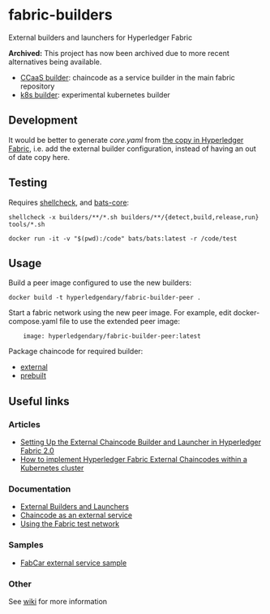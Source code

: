 # fabric-builders

External builders and launchers for Hyperledger Fabric

**Archived:** This project has now been archived due to more recent alternatives being available.
- [CCaaS builder](https://github.com/hyperledger/fabric/tree/main/ccaas_builder): chaincode as a service builder in the main fabric repository
- [k8s builder](https://github.com/hyperledgendary/fabric-builder-k8s): experimental kubernetes builder

## Development

It would be better to generate _core.yaml_ from [the copy in Hyperledger Fabric](https://github.com/hyperledger/fabric/blob/master/sampleconfig/core.yaml), i.e. add the external builder configuration, instead of having an out of date copy here.

## Testing

Requires [shellcheck](https://www.shellcheck.net/), and [bats-core](https://github.com/bats-core/bats-core):

```
shellcheck -x builders/**/*.sh builders/**/{detect,build,release,run} tools/*.sh
```

```
docker run -it -v "$(pwd):/code" bats/bats:latest -r /code/test
```

## Usage

Build a peer image configured to use the new builders:

```
docker build -t hyperledgendary/fabric-builder-peer .
```

Start a fabric network using the new peer image. For example, edit docker-compose.yaml file to use the extended peer image:

```
    image: hyperledgendary/fabric-builder-peer:latest
```

Package chaincode for required builder:

- [external](./builders/external/README.md)
- [prebuilt](./builders/prebuilt/README.md)

## Useful links

### Articles

- [Setting Up the External Chaincode Builder and Launcher in Hyperledger Fabric 2.0](https://medium.com/@robinklemens/setting-up-the-external-chaincode-builder-and-launcher-in-hyperledger-fabric-2-0-b17f43a3d8ed)
- [How to implement Hyperledger Fabric External Chaincodes within a Kubernetes cluster](https://medium.com/@pau.aragones/how-to-implement-hyperledger-fabric-external-chaincodes-within-a-kubernetes-cluster-fd01d7544523)

### Documentation

- [External Builders and Launchers](https://hyperledger-fabric.readthedocs.io/en/release-2.0/cc_launcher.html)
- [Chaincode as an external service](https://hyperledger-fabric.readthedocs.io/en/release-2.0/cc_service.html)
- [Using the Fabric test network](https://hyperledger-fabric.readthedocs.io/en/release-2.0/test_network.html)

### Samples

- [FabCar external service sample](https://github.com/jt-nti/fabric-samples/tree/external-fabcar/chaincode/fabcar/external)

### Other

See [wiki](https://github.com/hyperledgendary/fabric-builders/wiki) for more information
